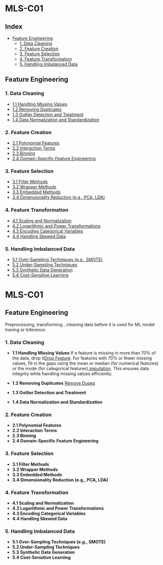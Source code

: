 # MLS-C01

## Index

- [Feature Engineering](#feature-engineering)
  - [1. Data Cleaning](#1-data-cleaning)
  - [2. Feature Creation](#2-feature-creation)
  - [3. Feature Selection](#3-feature-selection)
  - [4. Feature Transformation](#4-feature-transformation)
  - [5. Handling Imbalanced Data](#5-handling-imbalanced-data)

## Feature Engineering

### 1. Data Cleaning
- [1.1 Handling Missing Values](#11-handling-missing-values)
- [1.2 Removing Duplicates](#12-removing-duplicates)
- [1.3 Outlier Detection and Treatment](#13-outlier-detection-and-treatment)
- [1.4 Data Normalization and Standardization](#14-data-normalization-and-standardization)

### 2. Feature Creation
- [2.1 Polynomial Features](#21-polynomial-features)
- [2.2 Interaction Terms](#22-interaction-terms)
- [2.3 Binning](#23-binning)
- [2.4 Domain-Specific Feature Engineering](#24-domain-specific-feature-engineering)

### 3. Feature Selection
- [3.1 Filter Methods](#31-filter-methods)
- [3.2 Wrapper Methods](#32-wrapper-methods)
- [3.3 Embedded Methods](#33-embedded-methods)
- [3.4 Dimensionality Reduction (e.g., PCA, LDA)](#34-dimensionality-reduction-eg-pca-lda)

### 4. Feature Transformation
- [4.1 Scaling and Normalization](#41-scaling-and-normalization)
- [4.2 Logarithmic and Power Transformations](#42-logarithmic-and-power-transformations)
- [4.3 Encoding Categorical Variables](#43-encoding-categorical-variables)
- [4.4 Handling Skewed Data](#44-handling-skewed-data)

### 5. Handling Imbalanced Data
- [5.1 Over-Sampling Techniques (e.g., SMOTE)](#51-over-sampling-techniques-eg-smote)
- [5.2 Under-Sampling Techniques](#52-under-sampling-techniques)
- [5.3 Synthetic Data Generation](#53-synthetic-data-generation)
- [5.4 Cost-Sensitive Learning](#54-cost-sensitive-learning)

# MLS-C01

## Feature Engineering
Preprocessing, transforming , cleaning data before it is used for ML model traning or Inference.

### 1. Data Cleaning
- **1.1 Handling Missing Values**
   If a feature is missing in more than 70% of the data, drop it[Drop Feature](Feature_Engineering/Data_Cleaning/drop_feature.py). For features with 70% or fewer missing values, fill in the gaps using the mean or median (for numerical features) or the mode (for categorical features),[imputation](Feature_Engineering/Data_Cleaning/imputation.py). This ensures data integrity while handling missing values efficiently.
   

   
- **1.2 Removing Duplicates**
   [Remove Dupes](Feature_Engineering/Data_Cleaning/remove_dupes.py)

- **1.3 Outlier Detection and Treatment**
- **1.4 Data Normalization and Standardization**

### 2. Feature Creation
- **2.1 Polynomial Features**
- **2.2 Interaction Terms**
- **2.3 Binning**
- **2.4 Domain-Specific Feature Engineering**

### 3. Feature Selection
- **3.1 Filter Methods**
- **3.2 Wrapper Methods**
- **3.3 Embedded Methods**
- **3.4 Dimensionality Reduction (e.g., PCA, LDA)**

### 4. Feature Transformation
- **4.1 Scaling and Normalization**
- **4.2 Logarithmic and Power Transformations**
- **4.3 Encoding Categorical Variables**
- **4.4 Handling Skewed Data**

### 5. Handling Imbalanced Data
- **5.1 Over-Sampling Techniques (e.g., SMOTE)**
- **5.2 Under-Sampling Techniques**
- **5.3 Synthetic Data Generation**
- **5.4 Cost-Sensitive Learning**

